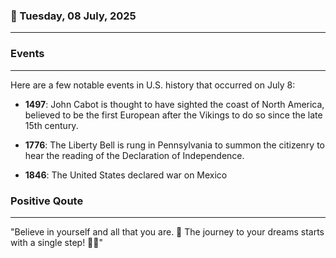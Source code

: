 ### 📅 Tuesday, 08 July, 2025
------
### Events
------
Here are a few notable events in U.S. history that occurred on July 8:

- **1497**: John Cabot is thought to have sighted the coast of North America, believed to be the first European after the Vikings to do so since the late 15th century.

- **1776**: The Liberty Bell is rung in Pennsylvania to summon the citizenry to hear the reading of the Declaration of Independence.

- **1846**: The United States declared war on Mexico
### Positive Qoute
------
"Believe in yourself and all that you are. 🌟 The journey to your dreams starts with a single step! 🚀💫"

